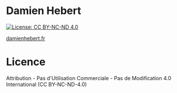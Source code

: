 # Damien Hebert

[![License: CC BY-NC-ND 4.0](https://img.shields.io/badge/License-CC%20BY--NC--ND%204.0-lightgrey.svg)](http://creativecommons.org/licenses/by-nc-nd/4.0/)

[damienhebert.fr](http://damienhebert.fr)


# Licence

Attribution - Pas d'Utilisation Commerciale - Pas de Modification 4.0 International (CC BY-NC-ND-4.0)
